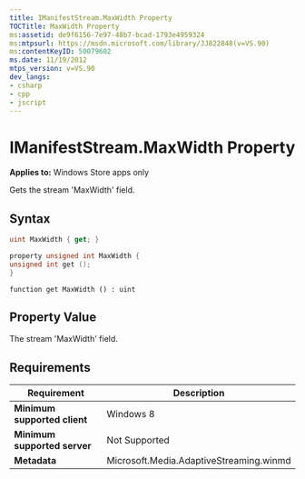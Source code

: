 ```yaml
---
title: IManifestStream.MaxWidth Property
TOCTitle: MaxWidth Property
ms:assetid: de9f6156-7e97-48b7-bcad-1793e4959324
ms:mtpsurl: https://msdn.microsoft.com/library/JJ822848(v=VS.90)
ms:contentKeyID: 50079602
ms.date: 11/19/2012
mtps_version: v=VS.90
dev_langs:
- csharp
- cpp
- jscript
---
```


# IManifestStream.MaxWidth Property

**Applies to:** Windows Store apps only

Gets the stream 'MaxWidth' field.

## Syntax

```csharp
uint MaxWidth { get; }
```

```cpp
property unsigned int MaxWidth {
unsigned int get ();
}
```

```jscript
function get MaxWidth () : uint
```

## Property Value

The stream 'MaxWidth' field.

## Requirements

|Requirement|Description|
|--- |--- |
|**Minimum supported client**|Windows 8|
|**Minimum supported server**|Not Supported|
|**Metadata**|Microsoft.Media.AdaptiveStreaming.winmd|
